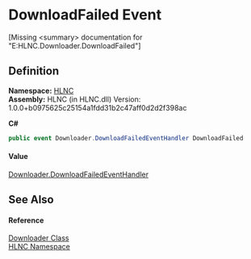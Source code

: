 # DownloadFailed Event


\[Missing &lt;summary&gt; documentation for "E:HLNC.Downloader.DownloadFailed"\]



## Definition
**Namespace:** <a href="N_HLNC">HLNC</a>  
**Assembly:** HLNC (in HLNC.dll) Version: 1.0.0+b0975625c25154a1fdd31b2c47aff0d2d2f398ac

**C#**
``` C#
public event Downloader.DownloadFailedEventHandler DownloadFailed
```



#### Value
<a href="T_HLNC_Downloader_DownloadFailedEventHandler">Downloader.DownloadFailedEventHandler</a>

## See Also


#### Reference
<a href="T_HLNC_Downloader">Downloader Class</a>  
<a href="N_HLNC">HLNC Namespace</a>  
